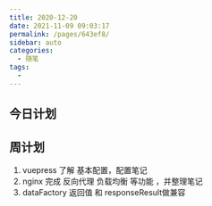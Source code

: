 ```yaml
---
title: 2020-12-20
date: 2021-11-09 09:03:17
permalink: /pages/643ef8/
sidebar: auto
categories:
  - 随笔
tags:
  - 
---
```

## 今日计划  

## 周计划

1. vuepress 了解 基本配置，配置笔记
2. nginx 完成 反向代理 负载均衡 等功能 ，并整理笔记
3. dataFactory 返回值 和 responseResult做兼容
